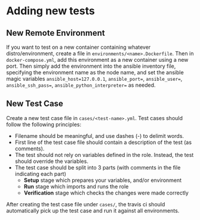 # Adding new tests

## New Remote Environment

If you want to test on a new container containing whatever distro/environment, create a file in `environments/<name>.Dockerfile`. Then in `docker-compose.yml`, add this environment as a new container using a new port. Then simply add the environment into the ansible inventory file, specifying the environment name as the node name, and set the ansible magic variables `ansible_host=127.0.0.1`, `ansible_port=`, `ansible_user=`, `ansible_ssh_pass=`, `ansible_python_interpreter=` as needed.

## New Test Case

Create a new test case file in `cases/<test-name>.yml`. Test cases should follow the following principles:

* Filename should be meaningful, and use dashes (-) to delimit words.
* First line of the test case file should contain a description of the test (as comments).
* The test should not rely on variables defined in the role. Instead, the test should override the variables.
* The test case should be split into 3 parts (with comments in the file indicating each part)
    * **Setup** stage which prepares your variables, and/or environment
    * **Run** stage which imports and runs the role
    * **Verification** stage which checks the changes were made correctly

After creating the test case file under `cases/`, the travis ci should automatically pick up the test case and run it against all environments.
